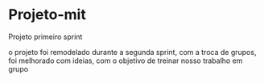 # Projeto-mit
Projeto primeiro sprint

o projeto foi remodelado durante a segunda sprint, com a troca de grupos, foi melhorado com ideias, com o objetivo de treinar nosso trabalho em grupo

